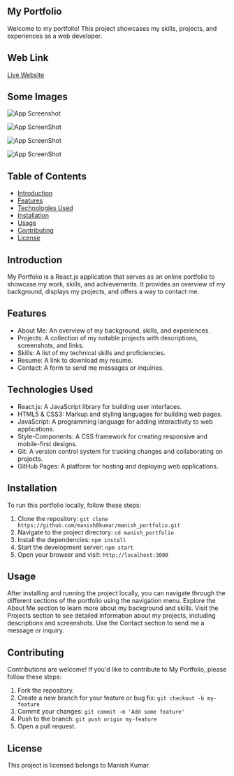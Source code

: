 
## My Portfolio
Welcome to my portfolio! This project showcases my skills, projects, and experiences as a web developer.
## Web Link
[Live Website]()
## Some Images

![App Screenshot](https://i.postimg.cc/fy5YJGw6/Screenshot-92.png)

![App ScreenShot](https://i.postimg.cc/905F4V1M/Screenshot-93.png)

![App ScreenShot](https://i.postimg.cc/Jz6rNjKS/Screenshot-94.png)

![App ScreenShot](https://i.postimg.cc/NFkY5X5J/Screenshot-96.png)



## Table of Contents

- [Introduction](#introduction)
- [Features](#features)
- [Technologies Used](#technologies-used)
- [Installation](#installation)
- [Usage](#usage)
- [Contributing](#contributing)
- [License](#license)
## Introduction

My Portfolio is a React.js application that serves as an online portfolio to showcase my work, skills, and achievements. It provides an overview of my background, displays my projects, and offers a way to contact me.

## Features

- About Me: An overview of my background, skills, and experiences.
- Projects: A collection of my notable projects with descriptions, screenshots, and links.
- Skills: A list of my technical skills and proficiencies.
- Resume: A link to download my resume.
- Contact: A form to send me messages or inquiries.
  
## Technologies Used

- React.js: A JavaScript library for building user interfaces.
- HTML5 & CSS3: Markup and styling languages for building web pages.
- JavaScript: A programming language for adding interactivity to web applications.
- Style-Components: A CSS framework for creating responsive and mobile-first designs.
- Git: A version control system for tracking changes and collaborating on projects.
- GitHub Pages: A platform for hosting and deploying web applications.
## Installation

To run this portfolio locally, follow these steps:

1. Clone the repository: `git clone https://github.com/manish8kumar/manish_portfolio.git`
2. Navigate to the project directory: `cd manish_portfolio`
3. Install the dependencies: `npm install`
4. Start the development server: `npm start`
5. Open your browser and visit: `http://localhost:3000`
   
## Usage

After installing and running the project locally, you can navigate through the different sections of the portfolio using the navigation menu. Explore the About Me section to learn more about my background and skills. Visit the Projects section to see detailed information about my projects, including descriptions and screenshots. Use the Contact section to send me a message or inquiry.

## Contributing

Contributions are welcome! If you'd like to contribute to My Portfolio, please follow these steps:

1. Fork the repository.
2. Create a new branch for your feature or bug fix: `git checkout -b my-feature`
3. Commit your changes: `git commit -m 'Add some feature'`
4. Push to the branch: `git push origin my-feature`
5. Open a pull request.

## License

This project is licensed belongs to Manish Kumar.
